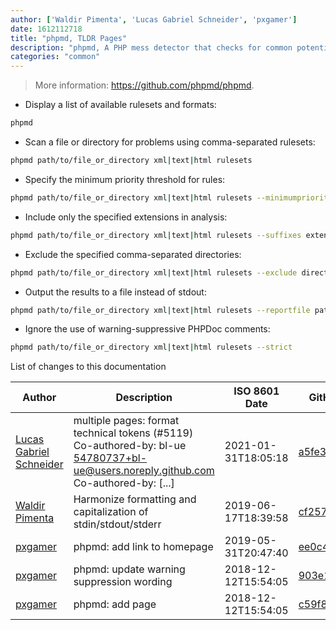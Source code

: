 ```yaml
---
author: ['Waldir Pimenta', 'Lucas Gabriel Schneider', 'pxgamer']
date: 1612112718
title: "phpmd, TLDR Pages"
description: "phpmd, A PHP mess detector that checks for common potential problems."
categories: "common"
---
```

> More information: <https://github.com/phpmd/phpmd>.

- Display a list of available rulesets and formats:

```bash
phpmd
```

- Scan a file or directory for problems using comma-separated rulesets:

```bash
phpmd path/to/file_or_directory xml|text|html rulesets
```

- Specify the minimum priority threshold for rules:

```bash
phpmd path/to/file_or_directory xml|text|html rulesets --minimumpriority priority
```

- Include only the specified extensions in analysis:

```bash
phpmd path/to/file_or_directory xml|text|html rulesets --suffixes extensions
```

- Exclude the specified comma-separated directories:

```bash
phpmd path/to/file_or_directory xml|text|html rulesets --exclude directory_patterns
```

- Output the results to a file instead of stdout:

```bash
phpmd path/to/file_or_directory xml|text|html rulesets --reportfile path/to/report_file
```

- Ignore the use of warning-suppressive PHPDoc comments:

```bash
phpmd path/to/file_or_directory xml|text|html rulesets --strict
```
List of changes to this documentation


Author | Description | ISO 8601 Date | GitHub link
------|-----|-----|-----
[Lucas Gabriel Schneider](mailto:casdpa@gmail.com) | multiple pages: format technical tokens (#5119) Co-authored-by: bl-ue <54780737+bl-ue@users.noreply.github.com> Co-authored-by: [...] | 2021-01-31T18:05:18 | [a5fe31bc47ae](https://github.com/tldr-pages/tldr/commit/a5fe31bc47aece3efa5e66b52b3cf384f27d5d72)
[Waldir Pimenta](mailto:waldyrious@gmail.com) | Harmonize formatting and capitalization of stdin/stdout/stderr | 2019-06-17T18:39:58 | [cf25745db1d8](https://github.com/tldr-pages/tldr/commit/cf25745db1d86744c762e15e6a2ba04ef9f9acc1)
[pxgamer](mailto:owzie123@gmail.com) | phpmd: add link to homepage | 2019-05-31T20:47:40 | [ee0c40c56393](https://github.com/tldr-pages/tldr/commit/ee0c40c5639311c910116406adb79c0d6bda3e7e)
[pxgamer](mailto:owzie123@gmail.com) | phpmd: update warning suppression wording | 2018-12-12T15:54:05 | [903e198cedff](https://github.com/tldr-pages/tldr/commit/903e198cedff622ffb145bb09671eb1a5f667fef)
[pxgamer](mailto:owzie123@gmail.com) | phpmd: add page | 2018-12-12T15:54:05 | [c59f83ba271c](https://github.com/tldr-pages/tldr/commit/c59f83ba271ce5fe84e96ce2843f57e4881e9edb)

